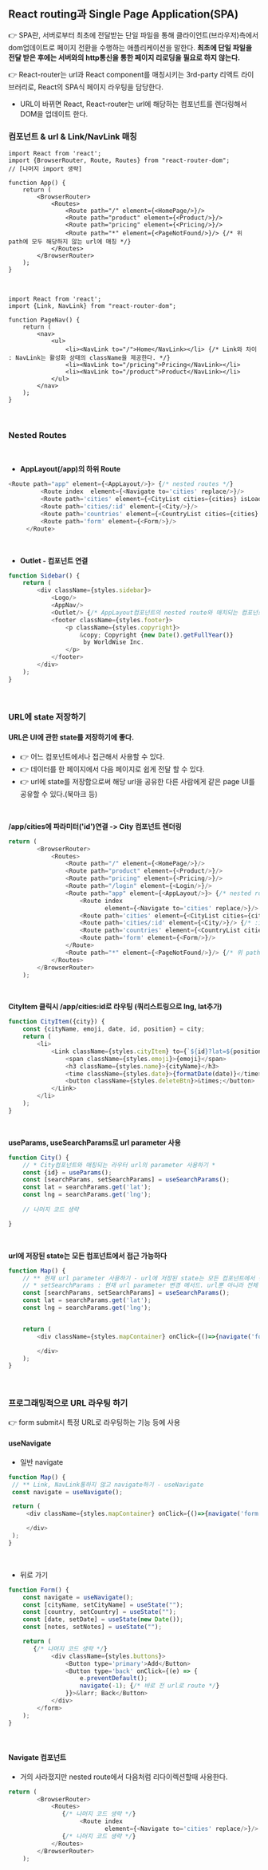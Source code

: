 ## React routing과 Single Page Application(SPA)

👉 SPA란, 서버로부터 최초에 전달받는 단일 파일을 통해 클라이언트(브라우저)측에서 dom업데이트로 페이지 전환을 수행하는 애플리케이션을 말한다. **최초에 단일 파일을 전달 받은 후에는 서버와의 http통신을 통한 페이지 리로딩을 필요로 하지 않는다.**
<br/>

👉 React-router는 url과 React component를 매칭시키는 3rd-party 리액트 라이브러리로, React의 SPA식 페이지  라우팅을 담당한다.

- URL이 바뀌면 React, React-router는 url에 해당하는 컴포넌트를 렌더링해서 DOM을 업데이트 한다.
  <br/>

### 컴포넌트 & url & Link/NavLink 매칭

```
import React from 'react';
import {BrowserRouter, Route, Routes} from "react-router-dom";
// [나머지 import 생략]

function App() {
    return (
        <BrowserRouter>
            <Routes>
                <Route path="/" element={<HomePage/>}/>
                <Route path="product" element={<Product/>}/>
                <Route path="pricing" element={<Pricing/>}/>
                <Route path="*" element={<PageNotFound/>}/> {/* 위 path에 모두 해당하지 않는 url에 매칭 */}
            </Routes>
        </BrowserRouter>
    );
}
```

<br/>

```
import React from 'react';
import {Link, NavLink} from "react-router-dom";

function PageNav() {
    return (
        <nav>
            <ul>
                <li><NavLink to="/">Home</NavLink></li> {/* Link와 차이 : NavLink는 활성화 상태의 className을 제공한다. */}
                <li><NavLink to="/pricing">Pricing</NavLink></li>
                <li><NavLink to="/product">Product</NavLink></li>
            </ul>
        </nav>
    );
}
```

<br/>

### Nested Routes

<br/>

- **AppLayout(/app)의 하위 Route**

```js
<Route path="app" element={<AppLayout/>}> {/* nested routes */}
         <Route index  element={<Navigate to='cities' replace/>}/>       
         <Route path='cities' element={<CityList cities={cities} isLoading={isLoading}/>}/>
         <Route path='cities/:id' element={<City/>}/> 
         <Route path='countries' element={<CountryList cities={cities} isLoading={isLoading}/>}/>
         <Route path='form' element={<Form/>}/>
     </Route>
```

<br/>

- **Outlet - 컴포넌트 연결**

```js
function Sidebar() {
    return (
        <div className={styles.sidebar}>
            <Logo/>
            <AppNav/>
            <Outlet/> {/* AppLayout컴포넌트의 nested route와 매치되는 컴포넌트 표시 */}
            <footer className={styles.footer}>
                <p className={styles.copyright}>
                    &copy; Copyright {new Date().getFullYear()}
                     by WorldWise Inc.
                </p>
            </footer>
        </div>
    );
}
```



<br/>

### URL에 state 저장하기


#### URL은 UI에 관한 state를 저장하기에 좋다.

- 👉 어느 컴포넌트에서나 접근해서 사용할 수 있다.
- 👉 데이터를 한 페이지에서 다음 페이지로 쉽게 전달 할 수 있다.
- 👉 url에 state를 저장함으로써 해당 url을 공유한 다른 사람에게 같은 page UI를 공유할 수 있다.(북마크 등)

<br/>

**/app/cities에 파라미터('id')연결 -> City 컴포넌트 렌더링**

```js
return (
        <BrowserRouter>
            <Routes>
                <Route path="/" element={<HomePage/>}/>
                <Route path="product" element={<Product/>}/>
                <Route path="pricing" element={<Pricing/>}/>
                <Route path="/login" element={<Login/>}/>
                <Route path="app" element={<AppLayout/>}> {/* nested routes */}
                    <Route index
                           element={<Navigate to='cities' replace/>}/> {/* root path (/app)에 대한 매칭 */} {/* Navigate : cities로 리다이렉팅 replace : history 대체 */}
                    <Route path='cities' element={<CityList cities={cities} isLoading={isLoading}/>}/>
                    <Route path='cities/:id' element={<City/>}/> {/* :id -> parameter와 매칭되는 key가 된다. */}
                    <Route path='countries' element={<CountryList cities={cities} isLoading={isLoading}/>}/>
                    <Route path='form' element={<Form/>}/>
                </Route>
                <Route path="*" element={<PageNotFound/>}/> {/* 위 path에 모두 해당하지 않는 url에 매칭 */}
            </Routes>
        </BrowserRouter>
    );
```

<br/>

**CityItem 클릭시 /app/cities:id로 라우팅 (쿼리스트링으로 lng, lat추가)**

```js
function CityItem({city}) {
    const {cityName, emoji, date, id, position} = city;
    return (
        <li>
            <Link className={styles.cityItem} to={`${id}?lat=${position.lat}&?lng=${position.lng}`}>
                <span className={styles.emoji}>{emoji}</span>
                <h3 className={styles.name}>{cityName}</h3>
                <time className={styles.date}>{formatDate(date)}</time>
                <button className={styles.deleteBtn}>&times;</button>
            </Link>
        </li>
    );
}
```

<br/>

**useParams, useSearchParams로 url parameter 사용**

```js
function City() {
    // * City컴포넌트와 매칭되는 라우터 url의 parameter 사용하기 *
    const {id} = useParams(); 
    const [searchParams, setSearchParams] = useSearchParams(); 
    const lat = searchParams.get('lat');
    const lng = searchParams.get('lng');
    
    // 나머지 코드 생략

}
```

<br/>

**url에 저장된 state는 모든 컴포넌트에서 접근 가능하다**

```js
function Map() {
    // ** 현재 url parameter 사용하기 - url에 저장된 state는 모든 컴포넌트에서 접근 가능하다.
    // * setSearchParams : 현재 url parameter 변경 메서드. url뿐 아니라 전체 컴포넌트에서 사용하는 해당 param값이 업데이트된다.
    const [searchParams, setSearchParams] = useSearchParams();
    const lat = searchParams.get('lat');
    const lng = searchParams.get('lng');


    return (
        <div className={styles.mapContainer} onClick={()=>{navigate('form')}}>

        </div>
    );
}
```

<br/>

### 프로그래밍적으로 URL 라우팅 하기

👉 form submit시 특정 URL로 라우팅하는 기능 등에 사용

#### useNavigate

- 일반 navigate

```js
function Map() {
 // ** Link, NavLink통하지 않고 navigate하기 - useNavigate
 const navigate = useNavigate();

 return (
     <div className={styles.mapContainer} onClick={()=>{navigate('form')}}>

     </div>
 );
}
```

<br/>


- 뒤로 가기

```js
function Form() {
    const navigate = useNavigate();
    const [cityName, setCityName] = useState("");
    const [country, setCountry] = useState("");
    const [date, setDate] = useState(new Date());
    const [notes, setNotes] = useState("");

    return (
       {/* 나머지 코드 생략 */}
            <div className={styles.buttons}>
                <Button type='primary'>Add</Button>
                <Button type='back' onClick={(e) => {
                    e.preventDefault();
                    navigate(-1); {/* 바로 전 url로 route */}
                }}>&larr; Back</Button>
            </div>
        </form>
    );
}
```

<br/>

#### Navigate 컴포넌트

- 거의 사라졌지만 nested route에서 다음처럼 리다이렉션할때 사용한다. 

```js
return (
        <BrowserRouter>
            <Routes>
               {/* 나머지 코드 생략 */}
                    <Route index
                           element={<Navigate to='cities' replace/>}/> {/* Navigate : cities로 리다이렉팅 replace : history 대체 */}
               {/* 나머지 코드 생략 */}    
            </Routes>
        </BrowserRouter>
    );
```





